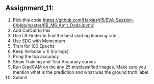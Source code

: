 ## Assignment_11: 

1) Pick this code (https://github.com/Hardesh15/EVA-Session-6/blob/master/6B_M6_Amit_Doda.ipynb) <br>
2) Add CutOut to this <br>
3) Use LR Finder to find the best starting learning rate<br>
4) Use SDG with Momentum <br>
5) Train for 100 Epochs<br> 
6) Keep Verbose = 0 (no logs)<br>
7) Pring the top accuracy<br>
8) Show Training and Test Accuracy curves<br>
9) Run GradCAM on the any 25 misclassified images. Make sure you mention what is the prediction and what was the ground truth label.<br>
10) Submit<br>
